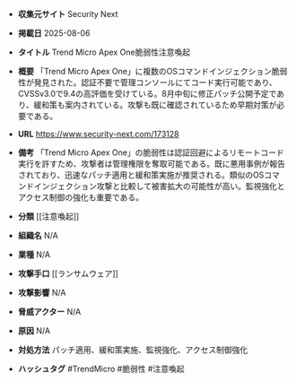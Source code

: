 - **収集元サイト**
Security Next

- **掲載日**
2025-08-06

- **タイトル**
Trend Micro Apex One脆弱性注意喚起

- **概要**
「Trend Micro Apex One」に複数のOSコマンドインジェクション脆弱性が発見された。認証不要で管理コンソールにてコード実行可能であり、CVSSv3.0で9.4の高評価を受けている。8月中旬に修正パッチ公開予定であり、緩和策も案内されている。攻撃も既に確認されているため早期対策が必要である。

- **URL**
https://www.security-next.com/173128

- **備考**
「Trend Micro Apex One」の脆弱性は認証回避によるリモートコード実行を許すため、攻撃者は管理権限を奪取可能である。既に悪用事例が報告されており、迅速なパッチ適用と緩和策実施が推奨される。類似のOSコマンドインジェクション攻撃と比較して被害拡大の可能性が高い。監視強化とアクセス制御の強化も重要である。

- **分類**
[[注意喚起]]

- **組織名**
N/A

- **業種**
N/A

- **攻撃手口**
[[ランサムウェア]]

- **攻撃影響**
N/A

- **脅威アクター**
N/A

- **原因**
N/A

- **対処方法**
パッチ適用、緩和策実施、監視強化、アクセス制御強化

- **ハッシュタグ**
#TrendMicro #脆弱性 #注意喚起
